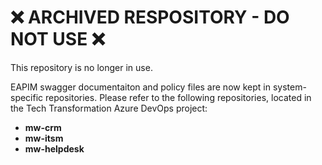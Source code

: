# ❌ ARCHIVED RESPOSITORY - DO NOT USE ❌
This repository is no longer in use.

EAPIM swagger documentaiton and policy files are now kept in system-specific repositories. Please refer to the following repositories, located in the Tech Transformation Azure DevOps project:

* **mw-crm**
* **mw-itsm**
* **mw-helpdesk**
